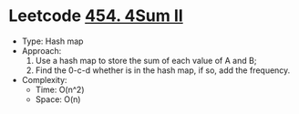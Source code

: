 # Leetcode [454. 4Sum II](https://leetcode.com/problems/4sum-ii/)
- Type: Hash map
- Approach:
	1. Use a hash map to store the sum of each value of A and B;
	2. Find the 0-c-d whether is in the hash map, if so, add the frequency.
- Complexity:
	- Time: O(n^2)
	- Space: O(n)